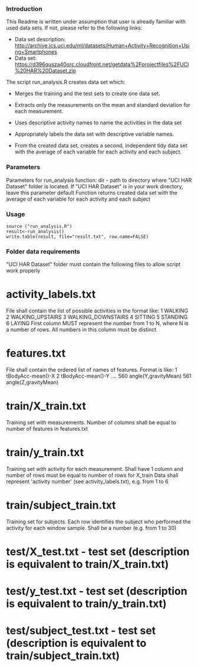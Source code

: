 ### Introduction
This Readme is written under assumption that user is already familiar with used data sets.
If not, please refer to the following links:
  - Data set description: http://archive.ics.uci.edu/ml/datasets/Human+Activity+Recognition+Using+Smartphones 
  - Data set: https://d396qusza40orc.cloudfront.net/getdata%2Fprojectfiles%2FUCI%20HAR%20Dataset.zip
  
The script run_analysis.R creates data set which:
- Merges the training and the test sets to create one data set.
- Extracts only the measurements on the mean and standard deviation for each measurement. 
- Uses descriptive activity names to name the activities in the data set
- Appropriately labels the data set with descriptive variable names. 

- From the created data set, creates a second, independent tidy data set with the average of each variable for each activity and each subject.

### Parameters
Parameters for run_analysis function:
    dir - path to directory where "UCI HAR Dataset" folder is located. If "UCI HAR Dataset" is in your work directory, leave this parameter default
Function returns created data set with the average of each variable for each activity and each subject

### Usage
    source ("run_analysis.R")
    result<-run_analysis()
    write.table(result, file="result.txt", row.name=FALSE)

### Folder data requirements
"UCI HAR Dataset" folder must contain the following files to allow script work properly
# activity_labels.txt
File shall contain the list of possible activities in the format like:
1 WALKING
2 WALKING_UPSTAIRS
3 WALKING_DOWNSTAIRS
4 SITTING
5 STANDING
6 LAYING
First column MUST represent the number from 1 to N, where N is a number of rows. All numbers in this column must be distinct

# features.txt
File shall contain the ordered list of names of features. Format is like:
1 tBodyAcc-mean()-X
2 tBodyAcc-mean()-Y 
....
560 angle(Y,gravityMean)
561 angle(Z,gravityMean)

# train/X_train.txt
Training set with measurements. Number of columns shall be equal to number of features in features.txt

# train/y_train.txt
Training set with activity for each measurement. Shall have 1 column and number of rows must be equal to number of rows for X_train
Data shall represent 'activity number' (see activity_labels.txt), e.g. from 1 to 6

# train/subject_train.txt
Training set for subjects. Each row identifies the subject who performed the activity for each window sample. Shall be a number (e.g. from 1 to 30)

# test/X_test.txt - test set (description is equivalent to train/X_train.txt)
# test/y_test.txt - test set (description is equivalent to train/y_train.txt)
# test/subject_test.txt - test set (description is equivalent to train/subject_train.txt)
